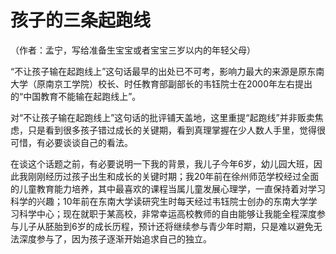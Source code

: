 # 孩子的三条起跑线

（作者：孟宁，写给准备生宝宝或者宝宝三岁以内的年轻父母）

“不让孩子输在起跑线上”这句话最早的出处已不可考，影响力最大的来源是原东南大学（原南京工学院）校长、时任教育部副部长的韦钰院士在2000年左右提出的“中国教育不能输在起跑线上”。

对“不让孩子输在起跑线上”这句话的批评铺天盖地，这里重提“起跑线”并非贩卖焦虑，只是看到很多孩子错过成长的关键期，看到真理掌握在少人数人手里，觉得很可惜，有必要谈谈自己的看法。

在谈这个话题之前，有必要说明一下我的背景，我儿子今年6岁，幼儿园大班，因此我刚刚经历过孩子出生和成长的关键时期；我20年前在徐州师范学校经过全面的儿童教育能力培养，其中最喜欢的课程当属儿童发展心理学，一直保持着对学习科学的兴趣；10年前在东南大学读研究生时每天经过韦钰院士创办的东南大学学习科学中心；现在就职于某高校，非常幸运高校教师的自由能够让我能全程深度参与儿子从胚胎到6岁的成长历程，预计还将继续参与青少年时期，只是难以避免无法深度参与了，因为孩子逐渐开始追求自己的独立。
